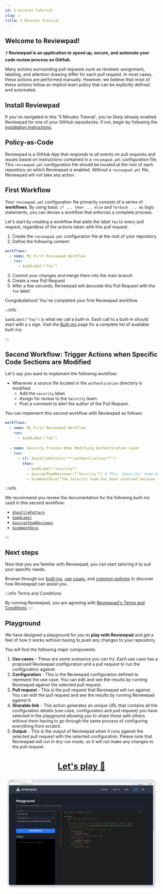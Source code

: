 ```yaml
---
id: 5-minutes-tutorial
slug: /
title: 5 Minutes Tutorial
---
```


## Welcome to Reviewpad!

**:zap: Reviewpad is an application to speed up, secure, and automate your code review process on GitHub.**

Many actions surrounding pull requests such as reviewer assignment, labeling, and attention drawing differ for each pull request. In most cases, these actions are performed manually. However, we believe that most of these actions follow an implicit team policy that can be explicitly defined and automated.

## Install Reviewpad

If you've navigated to this '5 Minutes Tutorial', you've likely already enabled Reviewpad for one of your GitHub repositories. If not, begin by following the [installation instructions](installation).

## Policy-as-Code

Reviewpad is a GitHub App that responds to all events on pull requests and issues based on instructions contained in a `reviewpad.yml` configuration file. This `reviewpad.yml` configuration file should be located at the root of each repository on which Reviewpad is enabled. Without a `reviewpad.yml` file, Reviewpad will not take any action.

## First Workflow

Your `reviewpad.yml` configuration file primarily consists of a series of **workflows**. By using basic `if ... then ... else` and `forEach ... do` logic statements, you can devise a workflow that enforces a complete process.

Let's start by creating a workflow that adds the label `foo` to every pull request, regardless of the actions taken with this pull request.

1. Create the `reviewpad.yml` configuration file at the root of your repository
2. Define the following content:
```yaml
workflows:
  - name: My First Reviewpad Workflow
    run:
      - $addLabel("foo")
```
3. Commit your changes and merge them into the main branch
4. Create a new Pull Request
5. After a few seconds, Reviewpad will decorate this Pull Request with the `foo` label.

Congratulations! You've completed your first Reviewpad workflow.

:::info

`$addLabel("foo")` is what we call a built-in. Each call to a built-in should start with a `$` sign. Visit the [Built-ins](guides/built-ins) page for a complete list of available built-ins.

:::

## Second Workflow: Trigger Actions when Specific Code Sections are Modified

Let's say you want to implement the following workflow:
- Whenever a source file located in the `authentication` directory is modified:
  - Add the `security` label.
  - Assign for review to the `Security` team.
  - Post a comment to alert the author of the Pull Request.

You can implement this second workflow with Reviewpad as follows:

```yaml
workflows:
  - name: My First Reviewpad Workflow
    run:
      - $addLabel("foo")

  - name: Security Process When Modifying Authentication Layer
    run:
      - if: $hasFilePattern("**/authentication/**")
        then:
          - $addLabel("security")
          - $assignTeamReviewer(["Security"]) # This 'Security' team must exist in your GitHub Repository
          - $commentOnce("The Security team has been involved because the authentication layer is touched")
```

:::info

We recommend you review the documentation for the following built-ins used in this second workflow:
- [`$hasFilePattern`](guides/built-ins/#hasfilepattern)
- [`$addLabel`](guides/built-ins/#addlabel)
- [`$assignTeamReviewer`](guides/built-ins/#assignteamreviewer)
- [`$commentOnce`](guides/built-ins/#commentonce)

:::

## Next steps

Now that you are familiar with Reviewpad, you can start tailoring it to suit your specific needs.

Browse through our [built-ins](/guides/built-ins), [use cases](https://reviewpad.com/code-automation), and [common policies](https://reviewpad.com/automated-code-policies) to discover how Reviewpad can assist you.

:::info Terms and Conditions

By running Reviewpad, you are agreeing with [Reviewpad's Terms and Conditions](https://reviewpad.com/terms-and-conditions/).
:::

## Playground

We have designed a playground for you to **play with Reviewpad** and get a feel of how it works without having to push any changes to your repository.

You will find the following major components:
1. **Use cases** - These are some scenarios you can try. Each use case has a proposed Reviewpad configuration and a pull request to run the configuration against.
2. **Configuration** - This is the Reviewpad configuration defined to represent the use case. You can edit and see the results by running Reviewpad against the selected pull request.
3. **Pull request** - This is the pull request that Reviewpad will run against. You can edit the pull request and see the results by running Reviewpad against it.
4. **Sharable link** - This action generates an unique URL that contains all the configuration details (use case, configuration and pull request) you have selected in the playground allowing you to share these with others without them having to go through the same process of configuring everything from scratch.
5. **Output** - This is the output of Reviewpad when it runs against the selected pull request with the selected configuration. Please note that Reviewpad will run in dry-run mode, so it will not make any changes to the pull request.

<center>
<h1><a href="https://reviewpad.com/playground" target="_blank">Let's play 🦄</a></h1>
</center>

![Reviewpad playground](/img/playground-preview.png)
